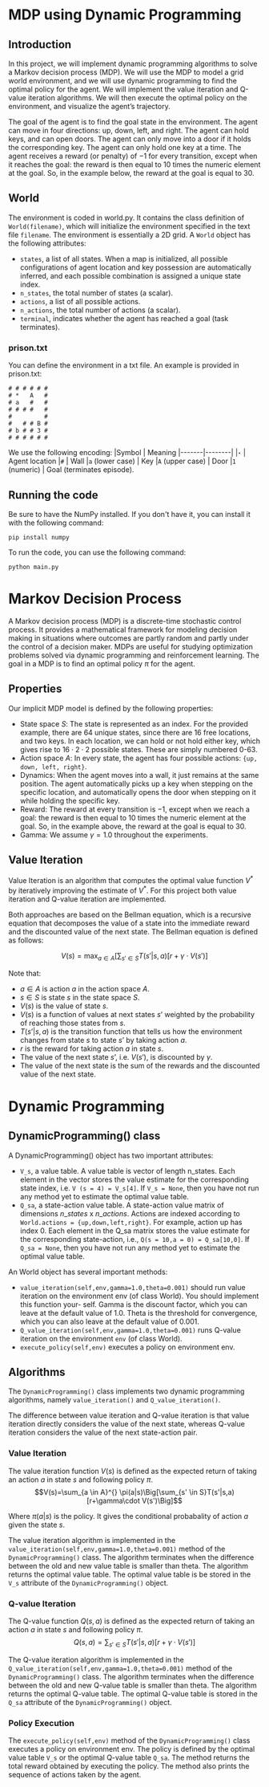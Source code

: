 # MDP using Dynamic Programming

## Introduction
In this project, we will implement dynamic programming algorithms to solve a Markov decision process (MDP). We will use the MDP to model a grid world environment, and we will use dynamic programming to find the optimal policy for the agent. We will implement the value iteration and Q-value iteration algorithms. We will then execute the optimal policy on the environment, and visualize the agent’s trajectory.

The goal of the agent is to find the goal state in the environment. The agent can move in four directions: up, down, left, and right. The agent can hold keys, and can open doors. The agent can only move into a door if it holds the corresponding key. The agent can only hold one key at a time. The agent receives a reward (or penalty) of $−1$ for every transition, except when it reaches the goal: the reward is then equal to 10 times the numeric element at the goal. So, in the example below, the reward at the goal is equal to 30.

## World
The environment is coded in world.py. It contains the class definition of `World(filename)`, which will initialize the environment specified in the text file `filename`. The environment is essentially a 2D grid. A `World` object has the following attributes:
- `states`, a list of all states. When a map is initialized, all possible configurations of agent location and key possession are automatically inferred, and each possible combination is assigned a unique state index.
- `n_states`, the total number of states (a scalar).
- `actions`, a list of all possible actions.
- `n_actions`, the total number of actions (a scalar).
- `terminal`, indicates whether the agent has reached a goal (task terminates).

### prison.txt
You can define the environment in a txt file. An example is provided in prison.txt:

    # # # # # #
    # *   A   # 
    # a   #   #
    # # # #   # 
    #         #
    #   # # B #
    # b # # 3 #
    # # # # # #

We use the following encoding:
|Symbol | Meaning
|-------|--------|
|`⋆`              | Agent location
|`#`             | Wall
|`a` (lower case) | Key
|`A` (upper case) | Door
|`1` (numeric)    | Goal (terminates episode).

## Running the code
Be sure to have the NumPy installed. If you don't have it, you can install it with the following command:

    pip install numpy

To run the code, you can use the following command:
    
    python main.py

# Markov Decision Process 
A Markov decision process (MDP) is a discrete-time stochastic control process. It provides a mathematical framework for modeling decision making in situations where outcomes are partly random and partly under the control of a decision maker. MDPs are useful for studying optimization problems solved via dynamic programming and reinforcement learning. The goal in a MDP is to find an optimal policy $\pi$ for the agent.

## Properties
Our implicit MDP model is defined by the following properties:
- State space $S$: The state is represented as an index. For the provided example, there are 64 unique states, since there are 16 free locations, and two keys. In each location, we can hold or not hold either key, which gives rise to $16 \cdot 2 \cdot 2$ possible states. These are simply numbered 0-63.
- Action space $A$: In every state, the agent has four possible actions: `{up, down, left, right}`.
- Dynamics: When the agent moves into a wall, it just remains at the same position. The agent automatically picks up a key when stepping on the specific location, and automatically opens the door when stepping on it while holding the specific key.
- Reward: The reward at every transition is −1, except when we reach a goal: the reward is then equal to 10 times the numeric element at the goal. So, in the example above, the reward at the goal is equal to 30.
- Gamma: We assume $\gamma = 1.0$ throughout the experiments.

## Value Iteration
Value Iteration is an algorithm that computes the optimal value function $V^*$ by iteratively improving the estimate of $V^*$. For this project both value iteration and Q-value iteration are implemented. 

Both approaches are based on the Bellman equation, which is a recursive equation that decomposes the value of a state into the immediate reward and the discounted value of the next state. The Bellman equation is defined as follows:

$$V(s)=\max_{a \in A}\Big[\sum_{s' \in S}T(s'|s,a)[r+\gamma\cdot V(s')\Big]$$

Note that:
- $a \in A$ is action $a$ in the action space $A$.
- $s \in S$ is state $s$ in the state space $S$.
- $V(s)$ is the value of state $s$.
- $V(s)$ is a function of values at next states $s’$ weighted by the probability of reaching those states from $s$.
- $T(s’|s,a)$ is the transition function that tells us how the environment changes from state $s$ to state $s’$ by taking action $a$.
- $r$ is the reward for taking action $a$ in state $s$.
- The value of the next state $s’$, i.e. $V(s')$, is discounted by $\gamma$. 
- The value of the next state is the sum of the rewards and the discounted value of the next state.

# Dynamic Programming

## DynamicProgramming() class
A DynamicProgramming() object has two important attributes:
- `V_s`, a value table. A value table is vector of length n_states. Each element in the vector stores the value estimate for the corresponding state index, i.e. `V (s = 4) = V_s[4]`. If `V_s = None`, then you have not run any method yet to estimate the optimal value table.
- `Q_sa`, a state-action value table. A state-action value matrix of dimensions $n\_states$ x $n\_actions$. Actions are indexed according to `World.actions = {up,down,left,right}`. For example, action up has index 0. Each element in the Q_sa matrix stores the value estimate for the corresponding state-action, i.e., `Q(s = 10,a = 0) = Q_sa[10,0]`. If `Q_sa = None`, then you have not run any method yet to estimate the optimal value table.

An World object has several important methods:
- `value_iteration(self,env,gamma=1.0,theta=0.001)` should run value iteration on the environment env (of class World). You should implement this function your- self. Gamma is the discount factor, which you can leave at the default value of $1.0$. Theta is the threshold for convergence, which you can also leave at the default value of $0.001$.
- `Q_value_iteration(self,env,gamma=1.0,theta=0.001)` runs Q-value iteration on the environment `env` (of class World).
- `execute_policy(self,env)` executes a policy on environment env.

## Algorithms
The `DynamicProgramming()` class implements two dynamic programming algorithms, namely `value_iteration()` and `Q_value_iteration()`.

The difference between value iteration and Q-value iteration is that value iteration directly considers the value of the next state, whereas Q-value iteration considers the value of the next state-action pair.

### Value Iteration
The value iteration function $V(s)$ is defined as the expected return of taking an action $a$ in state $s$ and following policy $\pi$.
$$V(s)=\sum_{a \in A}^{} \pi(a|s)\Big[\sum_{s' \in S}T(s'|s,a)[r+\gamma\cdot V(s')\Big]$$

Where $π(a|s)$ is the policy. It gives the conditional probabality of action $a$ given the state $s$.

The value iteration algorithm is implemented in the `value_iteration(self,env,gamma=1.0,theta=0.001)` method of the `DynamicProgramming()` class. The algorithm terminates when the difference between the old and new value table is smaller than theta. The algorithm returns the optimal value table. The optimal value table is be stored in the `V_s` attribute of the `DynamicProgramming()` object.

### Q-value Iteration
The Q-value function $Q(s,a)$ is defined as the expected return of taking an action $a$ in state $s$ and following policy $\pi$.
$$Q(s,a)=\sum_{s' \in S}T(s'|s,a)[r+\gamma\cdot V(s')]$$

The Q-value iteration algorithm is implemented in the `Q_value_iteration(self,env,gamma=1.0,theta=0.001)` method of the `DynamicProgramming()` class. The algorithm terminates when the difference between the old and new Q-value table is smaller than theta. The algorithm returns the optimal Q-value table. The optimal Q-value table is stored in the `Q_sa` attribute of the `DynamicProgramming()` object.

### Policy Execution

The `execute_policy(self,env)` method of the `DynamicProgramming()` class executes a policy on environment env. The policy is defined by the optimal value table `V_s` or the optimal Q-value table `Q_sa`. The method returns the total reward obtained by executing the policy. The method also prints the sequence of actions taken by the agent.
